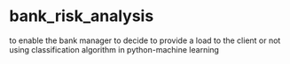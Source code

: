 # bank_risk_analysis
to enable the bank manager to decide to provide a load to the client or not using classification algorithm in python-machine learning
